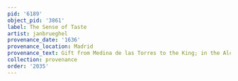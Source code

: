 ```yaml
---
pid: '6189'
object_pid: '3861'
label: The Sense of Taste
artist: janbrueghel
provenance_date: '1636'
provenance_location: Madrid
provenance_text: Gift from Medina de las Torres to the King; in the Alcázar
collection: provenance
order: '2035'
---
```

